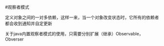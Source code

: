 #观察者模式

定义对象之间的一对多依赖，这样一来，当一个对象改变状态时，它所有的依赖者都会收到通知并自定更新

关于java内置观察者模式的使用，只需要分别扩展（继承）Observable，Obverser
